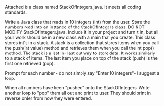 Attached is a class named StackOfIntegers.java.  It meets all coding standards.  

Write a Java class that reads in 10 integers (int) from the user.   Store the numbers read into an instance of the StackOfIntegers class.  DO NOT MODIFY StackOfIntegers.java.  Include it in your project and turn it in, but all your work should be in a new class with a main that you create.  This class stores int's in a stack.  A stack is a collection that stores items when you call the push(int value) method and retrieves them when you call the int pop() method.   The stack is a last in- last out way to store data.  It works similarly to a stack of items.  The last item you place on top of the stack (push) is the first one retrieved (pop).

Prompt for each number - do not simply say "Enter 10 integers"- I suggest a loop.

When all numbers have been "pushed" onto the StackOfIntegers.   Write another loop to "pop" them all out and print to user.  They should print in reverse order from how they were entered.
